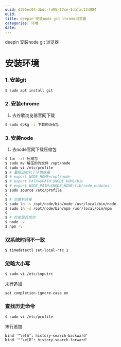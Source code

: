 ```yaml
---
uuid: d305ec04-dbdc-fd95-f7ce-1dafac12d084
uuid: 
title: deepin 安装node git chrome浏览器
categories: 环境
date: 
---
```

deepin 安装node git 浏览器

# 安装环境

### 1. 安装git

```bash
$ sudo apt install git
```

### 2. 安装chrome

1. 去谷歌浏览器官网下载 

``` bash
$ sudo dpkg -i 下载的deb包
```

### 3. 安装node

1. 去node官网下载压缩包

``` bash
$ tar -xf 压缩包
$ sudo mv 解压的的文件 /opt/node
$ sudo vi /etc/profile 
$ # 最后追加以下环境变量
$ # export NODE_HOME=/opt/node
$ # export PATH=$PATH:$NODE_HOME/bin
$ # export NODE_PATH=$NODE_HOME/lib/node_mudules
$ sudo source /etc/profile
$
$ # 创建软连接
$ sudo ln -s /opt/node/bin/node /usr/local/bin/node
$ sudo ln -s /opt/node/bin/npm /usr/local/bin/npm
$ 
$ # 检查是否成功
$ node -v
$ npm -v
```

### 双系统时间不一致

```bash
$ timedatectl set-local-rtc 1
```

### 忽略大小写 

```bash
$ sudo vi /etc/inputrc
```

末行追加
```text
set completion-ignore-case on
```

### 查找历史命令

```bash
$ sudo vi /etc/profile
```

末行追加
```text
bind '"\e[A": history-search-backward'
bind '""\e[B": history-search-forward'
```


